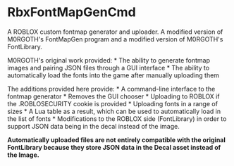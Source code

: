 # RbxFontMapGenCmd
A ROBLOX custom fontmap generator and uploader.
A modified version of M0RGOTH's FontMapGen program and a modified version of M0RGOTH's FontLibrary.

M0RGOTH's original work provided:
	* The ability to generate fontmap images and pairing JSON files through a GUI interface
	* The ability to automatically load the fonts into the game after manually uploading them

The additions provided here provide:
	* A command-line interface to the fontmap generator
	* Removes the GUI chooser
	* Uploading to ROBLOX if the .ROBLOSECURITY cookie is provided
	* Uploading fonts in a range of sizes
	* A Lua table as a result, which can be used to automatically load in the list of fonts
	* Modifications to the ROBLOX side (FontLibrary) in order to support JSON data being in the decal instead of the image.

**Automatically uploaded files are not entirely compatible with the original FontLibrary because they store JSON data in the Decal asset instead of the Image.**
